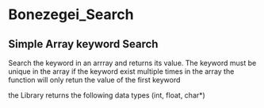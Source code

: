 # Bonezegei_Search
## Simple Array keyword Search 

Search the keyword in an arrray and returns its value. The keyword must be unique in the array
if the keyword exist multiple times in the array the function will only retun the value of the first keyword

the Library returns the following data types
(int, float, char*)


